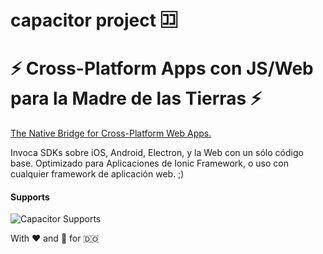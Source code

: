 # capacitor project 🈁
# ⚡️ Cross-Platform Apps con JS/Web para la Madre de las Tierras ⚡️
[The Native Bridge for Cross-Platform Web Apps.](https://capacitor.ionicframework.com/)

Invoca SDKs sobre iOS, Android, Electron, y la Web con un sólo código base. Optimizado para Aplicaciones de Ionic Framework, o uso con cualquier framework de aplicación web. ;)

#### Supports
![Capacitor Supports][capacitor-support]

With ♥️ and 💪 for 🇩🇴


[capacitor-support]: https://capacitor.ionicframework.com/assets/img/supported-env.png "Capacitor Supports"
